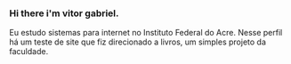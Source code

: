 ### Hi there i'm vitor gabriel.

Eu estudo sistemas para internet no Instituto Federal do Acre. Nesse perfil há um teste de site que fiz direcionado a livros, um simples projeto da faculdade. 

<!--
**vitor-gblop/vitor-gblop** is a ✨ _special_ ✨ repository because its `README.md` (this file) appears on your GitHub profile.

Here are some ideas to get you started:

- 🔭 I’m currently working on ...
- 🌱 I’m currently learning ...
- 👯 I’m looking to collaborate on ...
- 🤔 I’m looking for help with ...
- 💬 Ask me about ...
- 📫 How to reach me: ...
- 😄 Pronouns: ...
- ⚡ Fun fact: ...
-->
